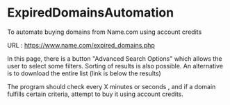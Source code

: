 # ExpiredDomainsAutomation
To automate buying domains from Name.com using account credits

URL : https://www.name.com/expired_domains.php

In this page, there is a button "Advanced Search Options" which allows the user to select some filters.
Sorting of results is also possible.
An alternative is to download the entire list (link is below the results)

The program should check every X minutes or seconds , and if a domain fulfills certain criteria, attempt to buy it 
using account credits.
